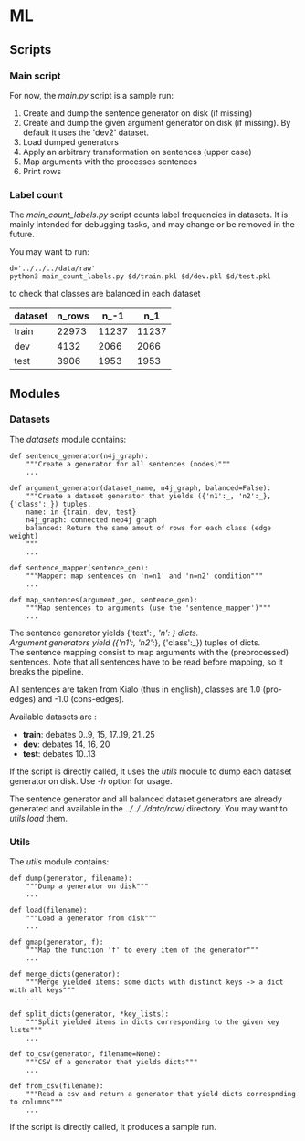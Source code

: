 # ML

## Scripts

### Main script

For now, the *main.py* script is a sample run:

1. Create and dump the sentence generator on disk (if missing)
2. Create and dump the given argument generator on disk (if missing). By default it uses the 'dev2' dataset.
3. Load dumped generators
4. Apply an arbitrary transformation on sentences (upper case)
5. Map arguments with the processes sentences
6. Print rows


### Label count

The *main_count_labels.py* script counts label frequencies in datasets. It is mainly intended for debugging tasks, and may change or be removed in the future.

You may want to run:

	d='../../../data/raw'
	python3 main_count_labels.py $d/train.pkl $d/dev.pkl $d/test.pkl

to check that classes are balanced in each dataset

|dataset|n_rows|n_-1|n_1|
| --- | --- | --- | --- |
|train|22973|11237|11237|
|dev|4132|2066|2066|
|test|3906|1953|1953|


## Modules

### Datasets

The *datasets* module contains:

	def sentence_generator(n4j_graph):
    	"""Create a generator for all sentences (nodes)"""
	    ...
	    
	def argument_generator(dataset_name, n4j_graph, balanced=False):
	    """Create a dataset generator that yields ({'n1':_, 'n2':_},{'class':_}) tuples.
	    name: in {train, dev, test}
	    n4j_graph: connected neo4j graph
	    balanced: Return the same amout of rows for each class (edge weight)
	    """
	    ...

	def sentence_mapper(sentence_gen):
	    """Mapper: map sentences on 'n=n1' and 'n=n2' condition"""
	    ...

	def map_sentences(argument_gen, sentence_gen):
	    """Map sentences to arguments (use the 'sentence_mapper')"""
	    ...
	    

The sentence generator yields {'text': _, 'n': _} dicts.  
Argument generators yield ({'n1':_, 'n2':_}, {'class':_}) tuples of dicts.  
The sentence mapping consist to map arguments with the (preprocessed) sentences. Note that all sentences have to be read before mapping, so it breaks the pipeline.

All sentences are taken from Kialo (thus in english), classes are 1.0 (pro-edges) and -1.0 (cons-edges).

Available datasets are :

- **train**: debates 0..9, 15, 17..19, 21..25
- **dev**: debates 14, 16, 20
- **test**: debates 10..13

If the script is directly called, it uses the *utils* module to dump each dataset generator on disk. Use *-h* option for usage.

The sentence generator and all balanced dataset generators are already generated and available in the  *../../../data/raw/* directory. You may want to *utils.load* them.





### Utils

The *utils* module contains:

	def dump(generator, filename):
	    """Dump a generator on disk"""
	    ...

	def load(filename):
	    """Load a generator from disk"""
	    ...

	def gmap(generator, f):
	    """Map the function 'f' to every item of the generator"""
		...

	def merge_dicts(generator):
	    """Merge yielded items: some dicts with distinct keys -> a dict with all keys"""
		...
	
	def split_dicts(generator, *key_lists):
	    """Split yielded items in dicts corresponding to the given key lists"""
		...

	def to_csv(generator, filename=None):
	    """CSV of a generator that yields dicts"""
	    ...

	def from_csv(filename):
	    """Read a csv and return a generator that yield dicts correspnding to columns"""
		...



If the script is directly called, it produces a sample run.

